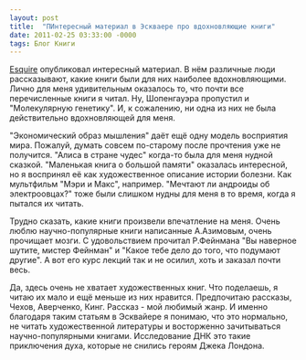 ```yaml
---
layout: post
title:  "ПИнтересный материал в Эскваере про вдохновляющие книги"
date: 2011-02-25 03:33:00 -0000
tags: Блог Книги
---
```


[Esquire](http://esquire.ru/books) опубликовал интересный материал. В нём различные люди рассказывают, какие книги были для них наиболее вдохновляющими. Лично для меня удивительным оказалось то, что почти все перечисленные книги я читал. Ну, Шопенгауэра пропустил и "Молекулярную генетику". И, к сожалению, ни одна из них не была действительно вдохновляющей для меня.

"Экономический образ мышления" даёт ещё одну модель восприятия мира. Пожалуй, думать совсем по-старому после прочтения уже не получится. "Алиса в стране чудес" когда-то была для меня нудной сказкой. "Маленькая книга о большой памяти" оказалась интересной, но я воспринял её как художественное описание истории болезни. Как мультфильм "Мэри и Макс", например. "Мечтают ли андроиды об электроовцах?" тоже были слишком нудны для меня в то время, когда я пытался их читать.

Трудно сказать, какие книги произвели впечатление на меня. Очень люблю научно-популярные книги написанные А.Азимовым, очень прочищает мозги. С удовольствием прочитал Р.Фейнмана "Вы наверное шутите, мистер Фейнман" и "Какое тебе дело до того, что подумают другие". А вот его курс лекций так и не осилил, хоть и заказал почти весь.

Да, здесь очень не хватает художественных книг. Что поделаешь, я читаю их мало и ещё меньше из них нравится. Предпочитаю рассказы, Чехов, Аверченко, Кинг. Рассказ - мой любимый жанр. И именно благодаря таким статьям в Эсквайере я понимаю, что это нормально, не читать художественной литературы и восторженно зачитываться научно-популярными книгами. Исследование ДНК это такие приключения духа, которые не снились героям Джека Лондона.